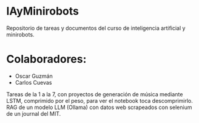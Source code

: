 # IAyMinirobots
Repositorio de tareas y documentos del curso de inteligencia artificial y minirobots.
# Colaboradores:
* Oscar Guzmán
* Carlos Cuevas


Tareas de la 1 a la 7, con proyectos de generación de música mediante LSTM, comprimido por el peso, para ver el notebook toca descomprimirlo. RAG de un modelo LLM (Ollama) con datos web scrapeados con selenium de un journal del MIT. 
